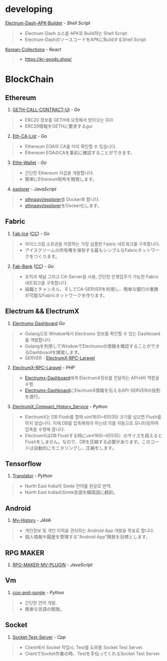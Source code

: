developing
=============

[Electrum-Dash-APK-Builder](https://github.com/Kioryu/Electrum-Dash-APK-Builder) - *Shell Script*
> * Electrum-Dash 소스를 APK로 Build하는 Shell Script
> * Electrum-DashのソースコードをAPKにBuildするShell Script

[Korean-Collections](https://github.com/Kioryu/Korean-Collections) - *React*
> * https://kr-goods.shop/

BlockChain
=============

Ethereum
-------------
1. [GETH-CALL-CONTRACT-UI](https://github.com/Kioryu/GETH-CALL-CONTRACT-UI) - *Go*
> * ERC20 정보를 GETH에 요청해서 받아오는 GUI
> * ERC20情報をGETHに要求するgui

2. [Eth-CA-List](https://github.com/Kioryu/Eth-CA-List) - *Go*
> * Ethereum EOA의 CA를 미리 확인할 수 있습니다.
> * Ethereum EOAのCAを事前に確認することができます。

3. [Ethe-Wallet](https://github.com/Kioryu/Ethe-Wallet) - *Go*
> * 간단한 Ethereum 지갑을 개발합니다.
> * 簡単にEthereum財布を開発します。

4. [explorer](https://github.com/Kioryu/explorer) - *JavaScript*
> * [sthnaqvi/explorer](https://github.com/sthnaqvi/explorer)를 Docker화 합니다.
> * [sthnaqvi/explorer](https://github.com/sthnaqvi/explorer)をDocker化します。


Fabric
-------------
1. [Fab-Ice](https://github.com/Kioryu/fabric-samples/tree/release-1.4/Fab-Ice) ([CC](https://github.com/Kioryu/fabric-samples/blob/release-1.4/chaincode/Fab-Ice/fabice.go)) - *Go*
> * 아이스크림 소유권을 저장하는 가장 심플한 Fabric 네트워크를 구축합니다.
> * アイスクリームの所有権を保存する最もシンプルなFabricネットワークをつくります。

2. [Fab-Bank](https://github.com/Kioryu/fabric-samples/tree/release-1.4/Fab-Bank) ([CC](https://github.com/Kioryu/fabric-samples/blob/release-1.4/chaincode/Fab-Bank/fabbank.go)) - *Go*
> * 조직과 채널 그리고 CA-Server을 사용, 간단한 은행업무가 가능한 Fabric 네트워크를 구축합니다.
> * 組織とチャンネル、そしてCA-SERVERを利用し、簡単な銀行の業務が可能なFabricネットワークを作ります。


Electrum && ElectrumX
-------------
1. [Electrumx-Dashboard](https://github.com/Kioryu/Electrumx-Dashboard) *Go*
> * Golang으로 Window에서 Electrumx 정보를 확인할 수 있는 Dashboard를 개발합니다.
> * Golangを利用してWindowでElectrumxの情報を確認することができるDashboardを開発します。
> * *SERVER* - [ElectrumX-RPC-Laravel](https://github.com/Kioryu/ElectrumX-RPC-Laravel)

2. [ElectrumX-RPC-Laravel](https://github.com/Kioryu/ElectrumX-RPC-Laravel) - *PHP*
> * [Electrumx-Dashboard](https://github.com/Kioryu/Electrumx-Dashboard)에게 ElectrumX정보를 전달하는 API서버 역할을 수행. 
> * [Electrumx-Dashboard](https://github.com/Kioryu/Electrumx-Dashboard)にElectrumX情報を伝えるAPI-SERVERの役割を遂行。

3. [ElectrumX_Compact_History_Service](https://github.com/Kioryu/ElectrumX_Compact_History_Service) - *Python*
> * ElectrumX는 DB Flush를 할때 uint16(0~65535) 크기를 넘으면 Flush를 하지 않습니다. 이에 DB를 압축해줘야 하는데 이를 자동으로 모니터링하여 압축을 수행해 줍니다.
> * ElectrumXはDB Flushする時にuint16(0~65535）のサイズを超えるとFlushをしません。なので、DBを圧縮する必要があります。このコードは自動的にモニタリングし、圧縮をします。

Tensorflow
-------------
1. [Translator](https://github.com/Kioryu/Translator) - *Python*
> * North East India의 Simte 언어를 한글로 번역.
> * North East IndiaのSimte言語を韓国語に翻訳。

Android
-------------
1. [My-History](https://github.com/Kioryu/My-History) - *JAVA*
> * 개인정보 및 개인 이력을 관리하는 Android App 개발을 목표로 합니다.
> * 個人情報や履歴を管理する”Android App”開発を目標とします。

RPG MAKER
-------------
1. [RPG-MAKER-MV-PLUGIN](https://github.com/Kioryu/RPG-MAKER-MV-PLUGIN) - *JavaScript*

Vm
-------------
1. [coo-and-gurgle](https://github.com/Kioryu/coo-and-gurgle) - *Python*
> * 간단한 언어 개발. 
> * 簡単な言語の開発。

Socket
-------------
1. [Socket-Test-Server](https://github.com/Kioryu/Socket-Test-Server) - *Cpp*
> * Client에서 Socket 작업시, Test를 도와줄 Socket Test Server.
> * ClientでSocket作業の時、Testを手伝ってくれるSocket Test Server.
